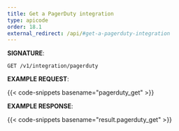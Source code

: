 ```yaml
---
title: Get a PagerDuty integration
type: apicode
order: 18.1
external_redirect: /api/#get-a-pagerduty-integration
---
```


**SIGNATURE**:

`GET /v1/integration/pagerduty`

**EXAMPLE REQUEST**:

{{< code-snippets basename="pagerduty_get" >}}

**EXAMPLE RESPONSE**:

{{< code-snippets basename="result.pagerduty_get" >}}
